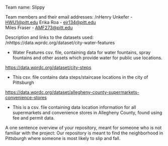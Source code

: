 Team name:
Slippy

Team members and their email addresses:
/nHenry Unkefer - HWU1@pitt.edu
Erika Roa - ejr134@pitt.edu   
Miles Fraser - AMF273@pitt.edu

Description and links to the datasets used:
/nhttps://data.wprdc.org/dataset/city-water-features
- Water Features csv. file, containing data for water fountains, spray fountains and other assets which provide water for public use locations.
  
https://data.wprdc.org/dataset/city-steps
- This csv. file contains data steps/staircase locations in the city of Pittsburgh
  
https://data.wprdc.org/dataset/allegheny-county-supermarkets-convenience-stores
- This is a csv. file containing data location information for all supermarkets and convenience stores in Allegheny County, found using fee and permit data.

A one sentence overview of your repository, meant for someone who is not familiar with the project:
Our repository is meant to find the neighborhood in Pittsburgh where someone is most likely to slip and fall.
